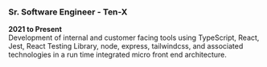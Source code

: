 ### Sr. Software Engineer - Ten-X 
**2021 to Present**\
Development of internal and customer facing tools using TypeScript, React, Jest, React Testing Library, node, express, tailwindcss, and associated technologies in a run time integrated micro front end architecture. 